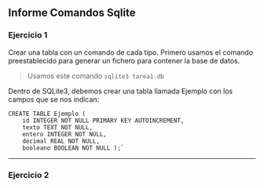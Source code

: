 ## Informe Comandos Sqlite

### Ejercicio 1
Crear una tabla con un comando de cada tipo. Primero usamos el comando preestablecido para generar un fichero para contener la base de datos.

>Usamos este comando `sqlite3 tarea1.db`

Dentro de SQLite3, debemos crear una tabla llamada Ejemplo con los campos que se nos indican:

```
CREATE TABLE Ejemplo (
    id INTEGER NOT NULL PRIMARY KEY AUTOINCREMENT,
    texto TEXT NOT NULL,
    entero INTEGER NOT NULL,
    decimal REAL NOT NULL,
    booleano BOOLEAN NOT NULL );`
```
---
### Ejercicio 2
